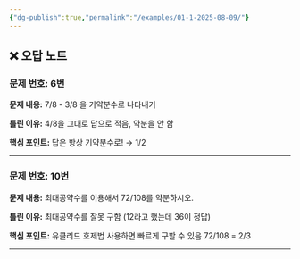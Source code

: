 ```yaml
---
{"dg-publish":true,"permalink":"/examples/01-1-2025-08-09/"}
---
```



## ❌ 오답 노트

### 문제 번호: 6번
**문제 내용:**
7/8 - 3/8 을 기약분수로 나타내기

**틀린 이유:**
4/8을 그대로 답으로 적음, 약분을 안 함

**핵심 포인트:**
답은 항상 기약분수로! → 1/2

---

### 문제 번호: 10번
**문제 내용:**
최대공약수를 이용해서 72/108를 약분하시오.

**틀린 이유:**
최대공약수를 잘못 구함 (12라고 했는데 36이 정답)

**핵심 포인트:**
유클리드 호제법 사용하면 빠르게 구할 수 있음
72/108 = 2/3

---